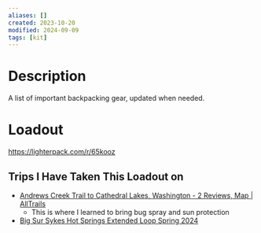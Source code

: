 ```yaml
---
aliases: []
created: 2023-10-20
modified: 2024-09-09
tags: [kit]
---
```


# Description

A list of important backpacking gear, updated when needed. 

# Loadout

<script src="https://lighterpack.com/e/65kooz"></script><div id="65kooz"></div>

https://lighterpack.com/r/65kooz

## Trips I Have Taken This Loadout on

- [Andrews Creek Trail to Cathedral Lakes, Washington - 2 Reviews, Map | AllTrails](https://www.alltrails.com/trail/us/washington/andrews-creek-trail-to-cathedral-lakes--2)
	- This is where I learned to bring bug spray and sun protection
- [Big Sur Sykes Hot Springs Extended Loop Spring 2024](Big%20Sur%20Sykes%20Hot%20Springs%20Extended%20Loop%20Spring%202024.md)
